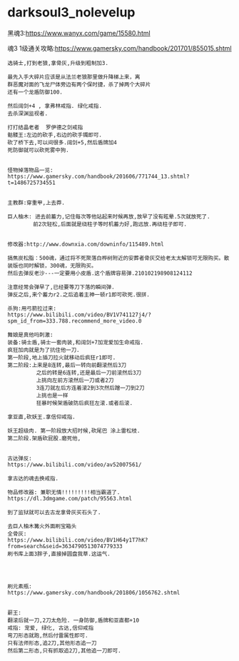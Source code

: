 # darksoul3_nolevelup



黑魂3:https://www.wanyx.com/game/15580.html

魂3 1级通关攻略:https://www.gamersky.com/handbook/201701/855015.shtml

	选骑士,打到老狼,拿骨灰,升级到粗制加3.
	
	最先入手大碎片应该是从法兰老狼那里做升降梯上来，离
	群恶魔对面的飞龙尸体旁边有两个保时捷，杀了掉两个大碎片
	还有一个龙盾防御100.
	
	然后阔剑+4 , 拿弗林戒指. 绿化戒指. 
	去杀深渊监视者.
	
	打打结晶老者  罗伊德之剑戒指
	骷髅王:左边的砍手,右边的砍手镯即可.
	砍了桥下去,可以间很多.阔剑+5,然后盾牌加4
	死防御就可以砍死雾中狗.
	
	
	怪物掉落物品一览:
	https://www.gamersky.com/handbook/201606/771744_13.shtml?t=1486725734551
	
	
	主教群:穿重甲,上去莽.
	
	巨人柚木: 进去前蓄力,记住每次等他站起来时候再放,放早了没有眩晕.5次就放死了.
			前2次轻松,后面就是绕柱子等时机蓄力好,跑远放.再绕柱子即可.


	修改器:http://www.downxia.com/downinfo/115489.html
	
	搞焦炭松脂：500魂，通过将不死聚落白桦树附近的安葬者骨灰交给老太太解锁可无限购买。散装版也同时解锁，300魂，无限购买。	
	然后去弹反老沙---一定要用小皮盾.这个盾牌容易弹.210102198908124112
	
	注意经常会弹早了,已经要等刀下落的瞬间弹.
	弹反之后,来个蓄力r2.之后追着主神一顿r1即可砍死.很拼.
	
	杀狗:用弓箭拉过来:
	https://www.bilibili.com/video/BV1V741127j4/?spm_id_from=333.788.recommend_more_video.0
	
	舞娘是真他吗刺激:
	装备:骑士盾,骑士一套肉装,和阔剑+7加宠爱加生命戒指.
	疯狂加肉就是为了抗住他一刀.
	第一阶段,地上插刀拉火就移动后疯狂r1即可.
	第二阶段:上来是8连转,最后一转向前翻滚然后3刀
		     之后的转是6连转,还是最后一刀前滚然后3刀
			 上挑向左前方滚然后一刀或者2刀
			 3连刀就左后方连着滚2到3次然后蹭一刀到2刀
			 上挑也是一样
			 狂暴时候架盾破防后疯狂左滚.或者后滚.
	
	拿亚直,砍妖王.拿信仰戒指.
	
	妖王超级肉. 第一阶段放大招时候,砍尾巴 涂上雷松枝.
	第二阶段.架盾砍屁股.磨死他,
	
	
	古达弹反:
	https://www.bilibili.com/video/av52007561/
	
	拿古达的魂去换戒指.

	物品修改器: 兼职无情!!!!!!!!!相当霸道了.
	https://dl.3dmgame.com/patch/95563.html

	到了监狱就可以去古龙拿骨灰买石头了.

	去巨人柚木篝火外面刷宝箱头
	全骨灰:
	https://www.bilibili.com/video/BV1H64y1T7hK?from=search&seid=3634790513074779333
	刷书库上面3胖子,直接掉圆盘我草.这运气.
	
	
	
	
	刷元素瓶:
	https://www.gamersky.com/handbook/201806/1056762.shtml


	薪王:
	翻滚后就一刀,2刀太危险. 一身防御,盾牌和亚直都+10
	戒指: 宠爱, 绿化, 古达,信仰戒指
	弯刀形态就跑,然后付雷属性即可.
	只有法师形态,追2刀,其他形态追一刀
	然后第二形态,只有抓取追2刀,其他追一刀即可.
